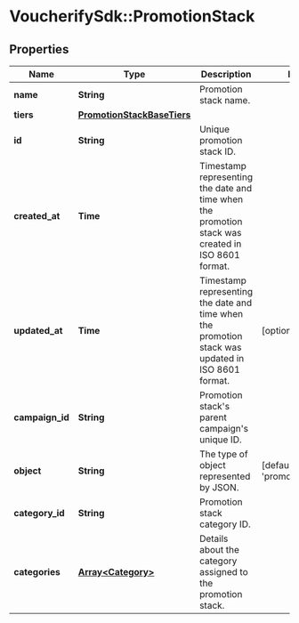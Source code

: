 # VoucherifySdk::PromotionStack

## Properties

| Name | Type | Description | Notes |
| ---- | ---- | ----------- | ----- |
| **name** | **String** | Promotion stack name. |  |
| **tiers** | [**PromotionStackBaseTiers**](PromotionStackBaseTiers.md) |  |  |
| **id** | **String** | Unique promotion stack ID. |  |
| **created_at** | **Time** | Timestamp representing the date and time when the promotion stack was created in ISO 8601 format. |  |
| **updated_at** | **Time** | Timestamp representing the date and time when the promotion stack was updated in ISO 8601 format. | [optional] |
| **campaign_id** | **String** | Promotion stack&#39;s parent campaign&#39;s unique ID. |  |
| **object** | **String** | The type of object represented by JSON.  | [default to &#39;promotion_stack&#39;] |
| **category_id** | **String** | Promotion stack category ID. |  |
| **categories** | [**Array&lt;Category&gt;**](Category.md) | Details about the category assigned to the promotion stack. |  |

